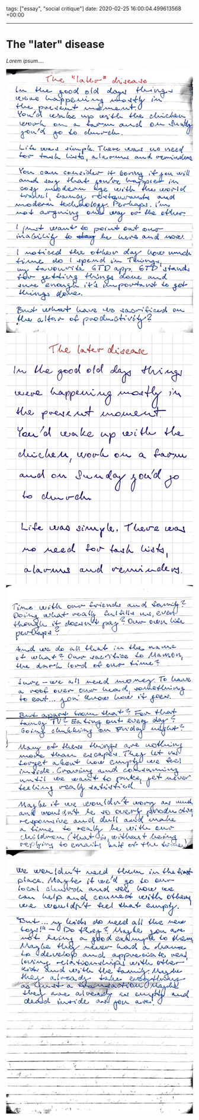 tags: ["essay", "social critique"]
date: 2020-02-25 16:00:04.499613568 +00:00

---

# The "later" disease

_Lorem ipsum...._

![Page 1](page-1.jpg)
![Notability](notability-page-1.jpg)
![Page 2](page-2.jpg)
![Page 3](page-3.jpg)